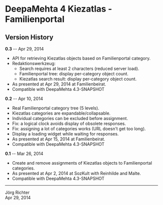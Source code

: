 
DeepaMehta 4 Kiezatlas - Familienportal
=======================================


Version History
---------------

**0.3** -- Apr 29, 2014

* API for retrieving Kiezatlas objects based on Familienportal category.
* Redaktionswerkzeug:
    * Search requires at least 2 characters (reduced server load).
    * Familienportal tree: display per-category object count.
    * Kiezatlas search result: display per-category object count.
* As presented at Apr 29, 2014 at Familienbeirat.
* Compatible with DeepaMehta 4.3-SNAPSHOT

**0.2** -- Apr 10, 2014

* Real Familienportal category tree (5 levels).
* Kiezatlas categories are expandable/collapsable.
* Individual categories can be excluded before assignment.
* Fix: a logical clock avoids display of obsolete responses.
* Fix: assigning a lot of categories works (URL doesn't get too long).
* Display a loading widget while waiting for responses.
* As presented at Apr 15, 2014 at Familienbeirat.
* Compatible with DeepaMehta 4.3-SNAPSHOT

**0.1** -- Mar 26, 2014

* Create and remove assignments of Kiezatlas objects to Familienportal categories.
* As presented at Apr 2, 2014 at SozKult with Reinhilde and Malte.
* Compatible with DeepaMehta 4.3-SNAPSHOT


------------
Jörg Richter  
Apr 29, 2014
